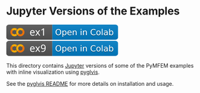 # Jupyter Versions of the Examples

[![badge](.assets/ex1.svg)](https://colab.research.google.com/github/mfem/PyMFEM/blob/update-notebooks/examples/jupyter/ex1.ipynb)
[![badge](.assets/ex9.svg)](https://colab.research.google.com/github/mfem/PyMFEM/blob/update-notebooks/examples/jupyter/ex9.ipynb)


This directory contains [Jupyter](https://jupyter.org/) versions of some of the PyMFEM examples with inline visualization using [pyglvis](https://github.com/GLVis/pyglvis).

See the [pyglvis README](https://github.com/GLVis/pyglvis/blob/master/README.md) for more details on installation and usage.
